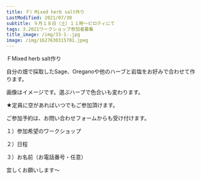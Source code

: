 ```yaml
---
title: Ｆ）Mixed herb salt作り
LastModified: 2021/07/30
subtitle: ９月１８日（土）１１時～ピロティにて
tags: 3.2021ワークショップ参加者募集
title_image: /img/33-1-.jpg
image: /img/1627630315781.jpeg
---
```

ＦMixed herb salt作り

自分の畑で採取したSage、Oreganoや他のハーブと岩塩をお好みで合わせて作ります。

画像はイメージです。選ぶハーブで色合いも変わります。

★定員に空があればいつでもご参加頂けます。

ご参加予約は、お問い合わせフォームからも受け付けます。

１）参加希望のワークショップ

２）日程

３）お名前（お電話番号・任意）

宜しくお願いします～